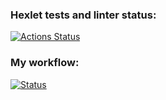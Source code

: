 ### Hexlet tests and linter status:
[![Actions Status](https://github.com/buyhuy/python-project-50/workflows/hexlet-check/badge.svg)](https://github.com/buyhuy/python-project-50/actions)

### My workflow:
[![Status](https://github.com/buyhuy/python-project-50/blob/497b7252726a4987657b6a4d6bf1d25548b2fe08/.github/workflows/main.yml/badge.svg)](https://github.com/buyhuy/python-project-50/blob/497b7252726a4987657b6a4d6bf1d25548b2fe08/.github/workflows/main.yml)